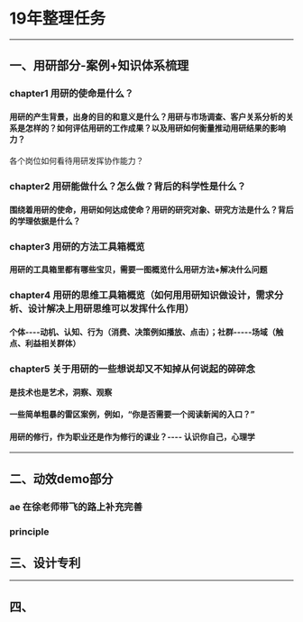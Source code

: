 # 19年整理任务
-----------------------------
## 一、用研部分-案例+知识体系梳理

### chapter1 用研的使命是什么？
#### 用研的产生背景，出身的目的和意义是什么？用研与市场调查、客户关系分析的关系是怎样的？如何评估用研的工作成果？以及用研如何衡量推动用研结果的影响力？
各个岗位如何看待用研发挥协作能力？

### chapter2 用研能做什么？怎么做？背后的科学性是什么？
#### 围绕着用研的使命，用研如何达成使命？用研的研究对象、研究方法是什么？背后的学理依据是什么？

### chapter3 用研的方法工具箱概览
#### 用研的工具箱里都有哪些宝贝，需要一图概览什么用研方法+解决什么问题

### chapter4 用研的思维工具箱概览（如何用用研知识做设计，需求分析、设计解决上用研思维可以发挥什么作用）
#### 个体----动机、认知、行为（消费、决策例如播放、点击）；社群-----场域（触点、利益相关群体）

### chapter5 关于用研的一些想说却又不知掉从何说起的碎碎念
#### 是技术也是艺术，洞察、观察
#### 一些简单粗暴的雷区案例，例如，“你是否需要一个阅读新闻的入口？”
#### 用研的修行，作为职业还是作为修行的课业？---- 认识你自己，心理学

---------------------------------------------

## 二、动效demo部分

### ae 在徐老师带飞的路上补充完善
### principle


## 三、设计专利

---------------------------------------------
## 四、

